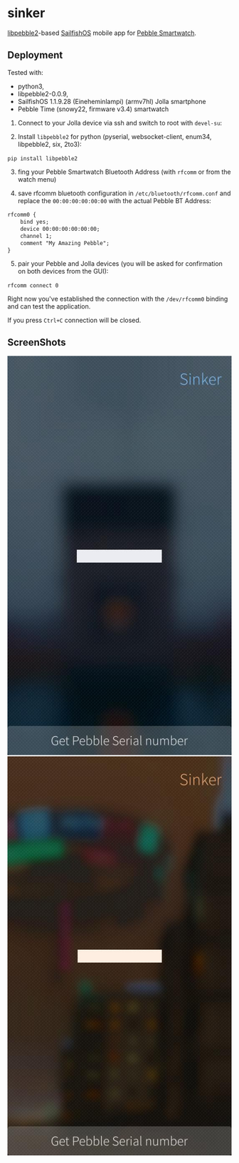 # sinker
[libpebble2](https://github.com/pebble/libpebble2)-based [SailfishOS](https://sailfishos.org/) mobile app for [Pebble Smartwatch](https://www.pebble.com/).
## Deployment
Tested with:
+ python3,
+ libpebble2-0.0.9,
+ SailfishOS 1.1.9.28 (Eineheminlampi) (armv7hl) Jolla smartphone
+ Pebble Time (snowy22, firmware v3.4) smartwatch

1. Connect to your Jolla device via ssh and switch to root with `devel-su`:

2. Install `libpebble2` for python (pyserial, websocket-client, enum34, libpebble2, six, 2to3):

  `pip install libpebble2`

3. fing your Pebble Smartwatch Bluetooth Address (with `rfcomm` or from the watch menu)

4. save rfcomm bluetooth configuration in `/etc/bluetooth/rfcomm.conf` and replace the `00:00:00:00:00:00` with the actual Pebble BT Address:
  ```
  rfcomm0 {
      bind yes;
      device 00:00:00:00:00:00;
      channel 1;
      comment "My Amazing Pebble";
  }
  ```

5. pair your Pebble and Jolla devices (you will be asked for confirmation on both devices from the GUI):

  `rfcomm connect 0`

Right now you've established the connection with the `/dev/rfcomm0` binding and can test the application.

If you press `Ctrl+C` connection will be closed.

## ScreenShots
![shot1](https://github.com/a-andreyev/sinker/raw/master/harbour/shots/20151001032521.jpg)
![shot2](https://github.com/a-andreyev/sinker/raw/master/harbour/shots/20151001032855.jpg)
